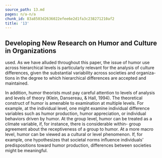 ```yaml
---
source_path: 13.md
pages: n/a-n/a
chunk_id: 83a8503d2636022efee6e2d1fa3c238271210af2
title: '13'
---
```

## Developing New Research on Humor and Culture in Organizations

used. As we have alluded throughout this paper, the issue of humor use across hierarchical levels is particularly relevant for the analysis of culture differences, given the substantial variability across societies and organiza- tions in the degree to which hierarchical differences are accepted and maintained.

In addition, humor theorists must pay careful attention to levels of analysis and levels of theory (Klein, Dansereau, & Hall, 1994). The theoretical construct of humor is amenable to examination at multiple levels. For example, at the individual level, one might examine individual difference variables such as humor production, humor appreciation, or individual behaviors driven by humor. At the group level, humor can be treated as a climate variable, if, for instance, there is considerable within- group agreement about the receptiveness of a group to humor. At a more macro level, humor can be viewed as a cultural or level phenomenon. If, for example, one hypothesizes that societal norms inﬂuence individuals’ predispositions toward humor production, differences between societies might be meaningful.
